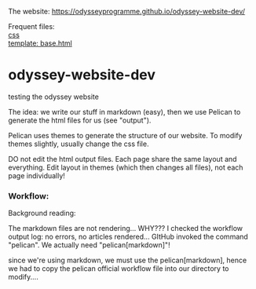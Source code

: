 The website: https://odysseyprogramme.github.io/odyssey-website-dev/

Frequent files:  
[css](https://github.com/odysseyprogramme/odyssey-website-dev/blob/d2ca0267793a68e9971163c110ac1ff3eacda132/themes/bricks/static/css/lamboz.css)  
[template: base.html](https://github.com/odysseyprogramme/odyssey-website-dev/blob/bfb00a9417b4f6bcccc132b14f079c82fe910b13/themes/bricks/templates/base.html)

# odyssey-website-dev
testing the odyssey website

The idea: we write our stuff in markdown (easy), then we use Pelican to generate the html files for us (see "output").

Pelican uses themes to generate the structure of our website. To modify themes slightly, usually change the css file.

DO not edit the html output files. Each page share the same layout and everything. Edit layout in themes (which then changes all files), not each page individually!

### Workflow:
Background reading:

The markdown files are not rendering... WHY??? I checked the workflow output log: no errors, no articles rendered... GItHub invoked the command "pelican". We actually need "pelican[markdown]"!

since we're using markdown, we must use the pelican[markdown], hence we had to copy the pelican official workflow file into our directory to modify....


